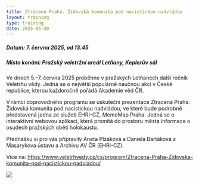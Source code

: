 ```yaml
---
title: Ztracená Praha. Židovská komunita pod nacistickou nadvládou
layout: training
type: training
date: 2025-05-30
---
```


##### Datum: 7. června 2025, od 13.45

##### Místo konání: Pražský veletržní areál Letňany, Keplerův sál

Ve dnech 5.–7. června 2025 proběhne v pražských Letňanech další ročník Veletrhu vědy. Jedná se o největší populárně naučnou akci v České republice, kterou každoročně pořádá Akademie věd ČR.

V rámci doprovodného programu se uskuteční prezentace Ztracená Praha: Židovská komunita pod nacistickou nadvládou, ve které bude podrobně představená jedna ze služeb EHRI-CZ, MemoMap Praha. Jedná se o interaktivní webovou aplikaci, která promítá do prostoru města informace o osudech pražských obětí holokaustu.

Přednášku si pro vás připravily Aneta Plzáková a Daniela Bartáková z Masarykova ústavu a Archivu AV ČR (EHRI-CZ).

Více na: https://www.veletrhvedy.cz/cs/program/Ztracena-Praha-Zidovska-komunita-pod-nacistickou-nadvladou/

<img src="../../../images/workshops/presentation-lost-prague/MemoMap.jpg">